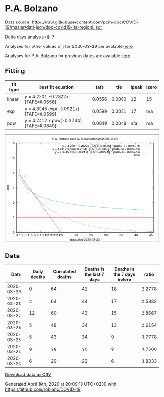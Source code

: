 # P.A. Bolzano

Data source: https://raw.githubusercontent.com/pcm-dpc/COVID-19/master/dati-json/dpc-covid19-ita-regioni.json

Delta days analysis (j): 7

Analyses for other values of j for 2020-03-29 are avalable [here](../2020-03-29/README.md)

Analyses for P.A. Bolzano for previous dates are avalable [here](../README.md)

## Fitting 
|fit type|best fit equation|tafe|tfe|ipeak|izero|
|-------|-----|--------|------|---|---|
|linear|y = 4.2301 -0.2822x  [TAFE=0.0556]|0.0556|0.0060|12|15|
|exp|y = 4.3945 exp(-0.0921x)  [TAFE=0.0599]|0.0599|0.0031|17|n/a|
|pow|y = 4.2412 x pow(-0.2734)  [TAFE=0.0849]|0.0849|0.0049|n/a|n/a|

![Plot](COVID-19_p.a._bolzano_j7_2020-03-29.png)

## Data
|Date|Daily deaths|Cumulated deaths|Deaths in the last 7 days|Deaths in the 7 days before|ratio|
|----|----------|-----------|-------|--------------------|-----|
|2020-03-29|0|64|41|18|2.2778|
|2020-03-28|4|64|44|17|2.5882|
|2020-03-27|12|60|43|15|2.8667|
|2020-03-26|5|48|34|13|2.6154|
|2020-03-25|5|43|34|9|3.7778|
|2020-03-24|9|38|30|8|3.7500|
|2020-03-23|6|29|23|6|3.8333|

[Download data as CSV](COVID-19_p.a._bolzano_j7_2020-03-29.csv)

Generated April 16th, 2020 at 20:09:19 UTC+0200 with https://github.com/robianc/COVID-19
